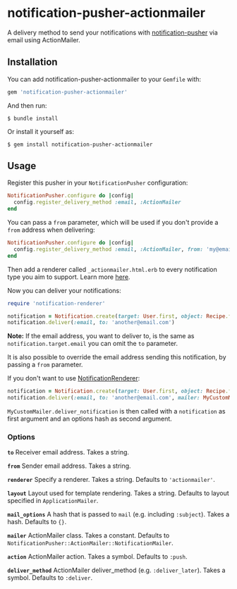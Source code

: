 # notification-pusher-actionmailer

A delivery method to send your notifications with [notification-pusher](..) via email using ActionMailer.

## Installation

You can add notification-pusher-actionmailer to your `Gemfile` with:

```ruby
gem 'notification-pusher-actionmailer'
```

And then run:

    $ bundle install

Or install it yourself as:

    $ gem install notification-pusher-actionmailer

## Usage

Register this pusher in your `NotificationPusher` configuration:

```ruby
NotificationPusher.configure do |config|
  config.register_delivery_method :email, :ActionMailer
end
```

You can pass a `from` parameter, which will be used if you don't provide a `from` address when delivering:

```ruby
NotificationPusher.configure do |config|
  config.register_delivery_method :email, :ActionMailer, from: 'my@email.com'
end
```

Then add a renderer called `_actionmailer.html.erb` to every notification type you aim to support. Learn more [here](https://github.com/jonhue/notifications-rails/tree/master/notification-renderer).

Now you can deliver your notifications:

```ruby
require 'notification-renderer'

notification = Notification.create(target: User.first, object: Recipe.first)
notification.deliver(:email, to: 'another@email.com')
```

**Note:** If the email address, you want to deliver to, is the same as `notification.target.email` you can omit the `to` parameter.

It is also possible to override the email address sending this notification, by passing a `from` parameter.

If you don't want to use [NotificationRenderer](https://github.com/jonhue/notifications-rails/tree/master/notification-renderer):

```ruby
notification = Notification.create(target: User.first, object: Recipe.first)
notification.deliver(:email, to: 'another@email.com', mailer: MyCustomMailer, action: :deliver_notification)
```

`MyCustomMailer.deliver_notification` is then called with a `notification` as first argument and an options hash as second argument.

### Options

**`to`** Receiver email address. Takes a string.

**`from`** Sender email address. Takes a string.

**`renderer`** Specify a renderer. Takes a string. Defaults to `'actionmailer'`.

**`layout`** Layout used for template rendering. Takes a string. Defaults to layout specified in `ApplicationMailer`.

**`mail_options`** A hash that is passed to `mail` (e.g. including `:subject`). Takes a hash. Defaults to `{}`.

**`mailer`** ActionMailer class. Takes a constant. Defaults to `NotificationPusher::ActionMailer::NotificationMailer`.

**`action`** ActionMailer action. Takes a symbol. Defaults to `:push`.

**`deliver_method`** ActionMailer deliver_method (e.g. `:deliver_later`). Takes a symbol. Defaults to `:deliver`.
